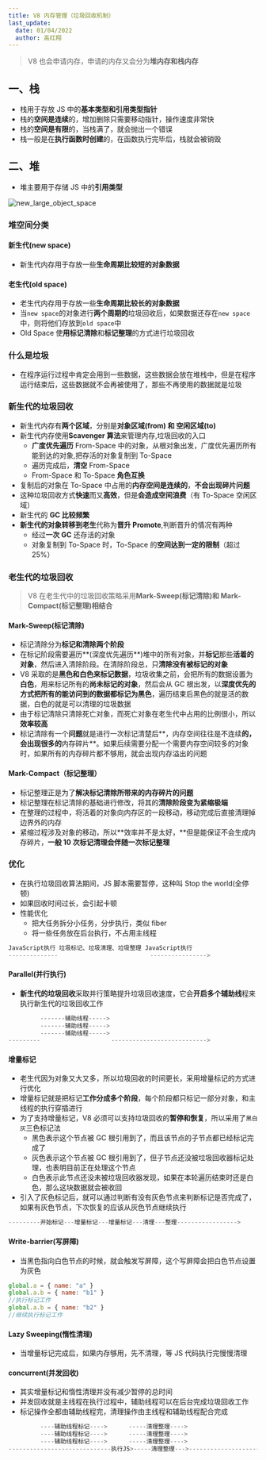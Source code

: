 ```yaml
---
title: V8 内存管理（垃圾回收机制）
last_update:
  date: 01/04/2022
  author: 高红翔
---
```


> V8 也会申请内存，申请的内存又会分为**堆内存和栈内存**

## 一、栈

- 栈用于存放 JS 中的**基本类型和引用类型指针**
- 栈的**空间是连续**的，增加删除只需要移动指针，操作速度非常快
- 栈的**空间是有限**的，当栈满了，就会抛出一个错误
- 栈一般是在**执行函数时创建**的，在函数执行完毕后，栈就会被销毁

## 二、堆

- 堆主要用于存储 JS 中的**引用类型**

![new_large_object_space](https://static.zhufengpeixun.com/dui_de_nei_cun_fen_pei_1639157736483.jpg)

### 堆空间分类

#### 新生代(new space)

- 新生代内存用于存放一些**生命周期比较短的对象数据**

#### 老生代(old space)

- 老生代内存用于存放一些**生命周期比较长的对象数据**
- 当`new space`的对象进行**两个周期的**垃圾回收后，如果数据还存在`new space`中，则将他们存放到`old space`中
- Old Space 使**用标记清除**和**标记整理**的方式进行垃圾回收

### 什么是垃圾

- 在程序运行过程中肯定会用到一些数据，这些数据会放在堆栈中，但是在程序运行结束后，这些数据就不会再被使用了，那些不再使用的数据就是垃圾

### 新生代的垃圾回收

- 新生代内存有**两个区域**，分别是**对象区域(from) 和 空闲区域(to)**
- 新生代内存使用**Scavenger 算法**来管理内存,垃圾回收的入口
  - **广度优先遍历** From-Space 中的对象，从根对象出发，广度优先遍历所有能到达的对象,把存活的对象复制到 To-Space
  - 遍历完成后，**清空** From-Space
  - From-Space 和 To-Space **角色互换**
- 复制后的对象在 To-Space 中占用的**内存空间是连续的**，**不会出现碎片问题**
- 这种垃圾回收方式**快速**而又**高效**，但是**会造成空间浪费**（有 To-Space 空闲区域）
- 新生代的 **GC 比较频繁**
- **新生代的对象转移到老生**代称为**晋升 Promote**,判断晋升的情况有两种
  - 经过**一次 GC** 还存活的对象
  - 对象复制到 To-Space 时，To-Space 的**空间达到一定的限制**（超过 25%）

### 老生代的垃圾回收

> V8 在老生代中的垃圾回收策略采用**Mark-Sweep(标记清除)和 Mark-Compact(标记整理)相结合**

#### Mark-Sweep(标记清除)

- 标记清除分为**标记和清除两个阶段**
- 在标记阶段需要遍历**(深度优先遍历**)堆中的所有对象，并**标记**那些**活着的对象**，然后进入清除阶段。在清除阶段总，只**清除没有被标记的对象**
- V8 采取的是**黑色和白色来标记数据**，垃圾收集之前，会把所有的数据设置为**白色**，用来标记所有的**尚未标记的对象**，然后会从 GC 根出发，以**深度优先的方式把所有的能访问到的数据都标记为黑色**，遍历结束后黑色的就是活的数据，白色的就是可以清理的垃圾数据
- 由于标记清除只清除死亡对象，而死亡对象在老生代中占用的比例很小，所以**效率较高**
- 标记清除有一个**问题**就是进行一次标记清楚后**，内存空间往往是不连续**的，会出现很多的**内存碎片**。如果后续需要分配一个需要内存空间较多的对象时，如果所有的内存碎片都不够用，就会出现内存溢出的问题

#### Mark-Compact（标记整理）

- 标记整理正是为了**解决标记清除所带来的内存碎片的问题**
- 标记整理在标记清除的基础进行修改，将其的**清除阶段变为紧缩极端**
- 在整理的过程中，将活着的对象向内存区的一段移动，移动完成后直接清理掉边界外的内存
- 紧缩过程涉及对象的移动，所以**效率并不是太好，**但是能保证不会生成内存碎片，**一般 10 次标记清理会伴随一次标记整理**

### 优化

- 在执行垃圾回收算法期间，JS 脚本需要暂停，这种叫 Stop the world(全停顿)
- 如果回收时间过长，会引起卡顿
- 性能优化
  - 把大任务拆分小任务，分步执行，类似 fiber
  - 将一些任务放在后台执行，不占用主线程

```js
JavaScript执行 垃圾标记、垃圾清理、垃圾整理 JavaScript执行
--------------                          ---------------->
```

#### Parallel(并行执行)

- **新生代的垃圾回收**采取并行策略提升垃圾回收速度，它会**开启多个辅助线**程来执行新生代的垃圾回收工作

```js
         -------辅助线程----->
         -------辅助线程----->
         -------辅助线程----->
---------                    --------------------------->
```

#### 增量标记

- 老生代因为对象又大又多，所以垃圾回收的时间更长，采用增量标记的方式进行优化
- 增量标记就是把标记**工作分成多个阶段**，每个阶段都只标记一部分对象，和主线程的执行穿插进行
- 为了支持增量标记，V8 必须可以支持垃圾回收的**暂停和恢复**，所以采用了`黑白灰`三色标记法
  - 黑色表示这个节点被 GC 根引用到了，而且该节点的子节点都已经标记完成了
  - 灰色表示这个节点被 GC 根引用到了，但子节点还没被垃圾回收器标记处理，也表明目前正在处理这个节点
  - 白色表示此节点还没未被垃圾回收器发现，如果在本轮遍历结束时还是白色，那么这块数据就会被收回
- 引入了灰色标记后，就可以通过判断有没有灰色节点来判断标记是否完成了，如果有灰色节点，下次恢复的应该从灰色节点继续执行

```js
---------开始标记---增量标记---增量标记---清理---整理----------------->
```

#### Write-barrier(写屏障)

- 当黑色指向白色节点的时候，就会触发写屏障，这个写屏障会把白色节点设置为灰色

```js
global.a = { name: "a" }
global.a.b = { name: "b1" }
//执行标记工作
global.a.b = { name: "b2" }
//继续执行标记工作
```

#### Lazy Sweeping(惰性清理)

- 当增量标记完成后，如果内存够用，先不清理，等 JS 代码执行完慢慢清理

#### concurrent(并发回收)

- 其实增量标记和惰性清理并没有减少暂停的总时间
- 并发回收就是主线程在执行过程中，辅助线程可以在后台完成垃圾回收工作
- 标记操作全都由辅助线程完，清理操作由主线程和辅助线程配合完成

```js
         ----辅助线程标记---->      -----清理整理---->
         ----辅助线程标记---->      -----清理整理---->
         ----辅助线程标记---->      -----清理整理---->
-----------------------------执行JS>-----清理整理--->--------------------------->
```
